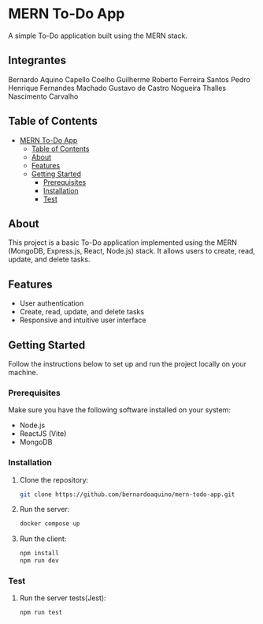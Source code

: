 # MERN To-Do App

A simple To-Do application built using the MERN stack.

## Integrantes
Bernardo Aquino Capello Coelho
Guilherme Roberto Ferreira Santos
Pedro Henrique Fernandes Machado
Gustavo de Castro Nogueira
Thalles Nascimento Carvalho

## Table of Contents

- [MERN To-Do App](#mern-to-do-app)
  - [Table of Contents](#table-of-contents)
  - [About](#about)
  - [Features](#features)
  - [Getting Started](#getting-started)
    - [Prerequisites](#prerequisites)
    - [Installation](#installation)
    - [Test](#test)

## About

This project is a basic To-Do application implemented using the MERN (MongoDB, Express.js, React, Node.js) stack. It allows users to create, read, update, and delete tasks.

## Features

- User authentication
- Create, read, update, and delete tasks
- Responsive and intuitive user interface

## Getting Started

Follow the instructions below to set up and run the project locally on your machine.

### Prerequisites

Make sure you have the following software installed on your system:

- Node.js
- ReactJS (Vite)
- MongoDB

### Installation

1. Clone the repository:

   ```bash
   git clone https://github.com/bernardoaquino/mern-todo-app.git

   ```

2. Run the server:

   ```bash
   docker compose up

   ```

3. Run the client:

   ```bash
   npm install
   npm run dev
   ```

### Test

1. Run the server tests(Jest):

   ```bash
   npm run test
   ```

